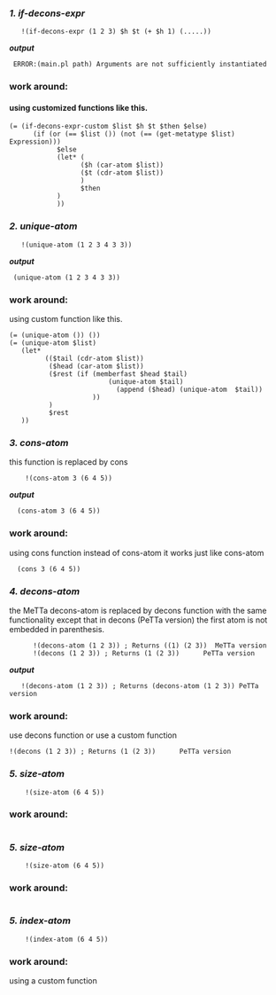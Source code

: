 ### ***1. if-decons-expr***
```metta
   !(if-decons-expr (1 2 3) $h $t (+ $h 1) (.....))
```
***output***
```metta 
 ERROR:(main.pl path) Arguments are not sufficiently instantiated
```
### work around:
#### using customized functions like this.
```metta
(= (if-decons-expr-custom $list $h $t $then $else)
      (if (or (== $list ()) (not (== (get-metatype $list) Expression)))
            $else
            (let* (
                  ($h (car-atom $list))
                  ($t (cdr-atom $list))
                  )
                  $then
            )
            ))

```
### ***2. unique-atom***

```metta
   !(unique-atom (1 2 3 4 3 3))  

```
***output***
```metta 
 (unique-atom (1 2 3 4 3 3))
```
### work around:
using custom function like this.
```metta
(= (unique-atom ()) ())
(= (unique-atom $list)
   (let* 
         (($tail (cdr-atom $list))
          ($head (car-atom $list))
          ($rest (if (memberfast $head $tail)
                         (unique-atom $tail)
                           (append ($head) (unique-atom  $tail))
                     ))
          )
          $rest
   ))

```
### ***3. cons-atom***
this function is replaced by cons
```metta
    !(cons-atom 3 (6 4 5)) 

```
***output***
```metta 
  (cons-atom 3 (6 4 5))
```
### work around:
using cons function instead of cons-atom it works just like cons-atom
```metta
  (cons 3 (6 4 5))
```
### ***4. decons-atom***
the MeTTa decons-atom is replaced by decons function with the same functionality except that in decons (PeTTa version)  the first atom is not embedded in parenthesis.
```metta
      !(decons-atom (1 2 3)) ; Returns ((1) (2 3))  MeTTa version
      !(decons (1 2 3)) ; Returns (1 (2 3))      PeTTa version

```
***output***
```metta 
   !(decons-atom (1 2 3)) ; Returns (decons-atom (1 2 3)) PeTTa version
```
### work around:
use decons function or use a custom function
```metta
!(decons (1 2 3)) ; Returns (1 (2 3))      PeTTa version
```
### ***5. size-atom***

```metta
    !(size-atom (6 4 5)) 
```
### work around:

```metta

```
### ***5. size-atom***

```metta
    !(size-atom (6 4 5)) 
```
### work around:

```metta

```
### ***5. index-atom***

```metta
    !(index-atom (6 4 5)) 
```
### work around:
using a custom function
```metta

```
